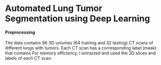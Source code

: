 # Automated Lung Tumor Segmentation using Deep Learning

#### Preprocessing
The data contains 96 3D volumes (64 training and 32 testing) CT scans of different lungs with tumors. Each CT scan has a corresponding label (mask) that contains  For memory efficiency, I extracted and used the 2D slices and labels of each CT scan. 
